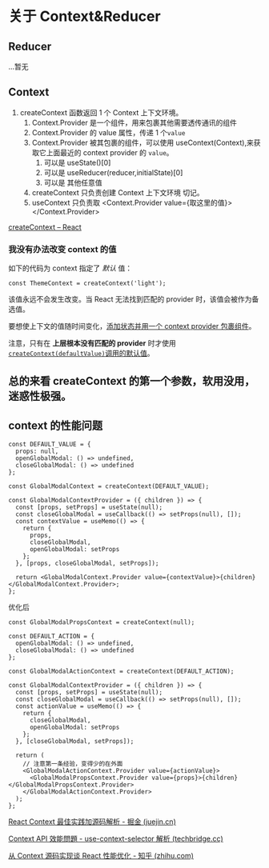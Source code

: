 # 关于 Context&Reducer

## Reducer

...暂无

## Context

1. createContext 函数返回 1 个 Context 上下文环境。
   1. Context.Provider 是一个组件，用来包裹其他需要透传通讯的组件
   2. Context.Provider 的 value 属性，传递 1 个`value`
   3. Context.Provider 被其包裹的组件，可以使用 useContext(Context),来获取它上面最近的 context provider 的 `value`。
      1. 可以是 useState()[0]
      2. 可以是 useReducer(reducer,initialState)[0]
      3. 可以是 其他任意值
   4. createContext 只负责创建 Context 上下文环境 切记。
   5. useContext 只负责取 <Context.Provider value={取这里的值}></Context.Provider>

[createContext – React](https://zh-hans.react.dev/reference/react/createContext#troubleshooting)

### 我没有办法改变 context 的值

如下的代码为 context 指定了 _默认_ 值：

```
const ThemeContext = createContext('light');
```

该值永远不会发生改变。当 React 无法找到匹配的 provider 时，该值会被作为备选值。

要想使上下文的值随时间变化，[添加状态并用一个 context provider 包裹组件](https://zh-hans.react.dev/reference/react/useContext#updating-data-passed-via-context)。

注意，只有在 **上层根本没有匹配的 provider** 时才使用 [`createContext(defaultValue)`调用的默认值](https://zh-hans.react.dev/reference/react/useContext#specifying-a-fallback-default-value)。

## 总的来看 createContext 的第一个参数，软用没用，迷惑性极强。

## context 的性能问题

```tsx
const DEFAULT_VALUE = {
  props: null,
  openGlobalModal: () => undefined,
  closeGlobalModal: () => undefined
};

const GlobalModalContext = createContext(DEFAULT_VALUE);

const GlobalModalContextProvider = ({ children }) => {
  const [props, setProps] = useState(null);
  const closeGlobalModal = useCallback(() => setProps(null), []);
  const contextValue = useMemo(() => {
    return {
      props,
      closeGlobalModal,
      openGlobalModal: setProps
    };
  }, [props, closeGlobalModal, setProps]);

  return <GlobalModalContext.Provider value={contextValue}>{children}</GlobalModalContext.Provider>;
};
```

优化后

```tsx
const GlobalModalPropsContext = createContext(null);

const DEFAULT_ACTION = {
  openGlobalModal: () => undefined,
  closeGlobalModal: () => undefined
};

const GlobalModalActionContext = createContext(DEFAULT_ACTION);

const GlobalModalContextProvider = ({ children }) => {
  const [props, setProps] = useState(null);
  const closeGlobalModal = useCallback(() => setProps(null), []);
  const actionValue = useMemo(() => {
    return {
      closeGlobalModal,
      openGlobalModal: setProps
    };
  }, [closeGlobalModal, setProps]);

  return (
    // 注意第一条经验，变得少的在外面
    <GlobalModalActionContext.Provider value={actionValue}>
      <GlobalModalPropsContext.Provider value={props}>{children}</GlobalModalPropsContext.Provider>
    </GlobalModalActionContext.Provider>
  );
};
```

[React Context 最佳实践加源码解析 - 掘金 (juejin.cn)](https://juejin.cn/post/6921859508260044814#heading-2)

[Context API 效能問題 - use-context-selector 解析 (techbridge.cc)](https://blog.techbridge.cc/2020/09/13/use-context-selector-src-analysis/)

[从 Context 源码实现谈 React 性能优化 - 知乎 (zhihu.com)](https://zhuanlan.zhihu.com/p/337952324)
